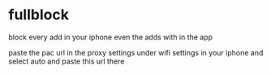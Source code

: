 # fullblock
block every add in your iphone even the adds with in the app

paste the pac url in the proxy settings under wifi settings in your iphone and select auto and paste this url there
